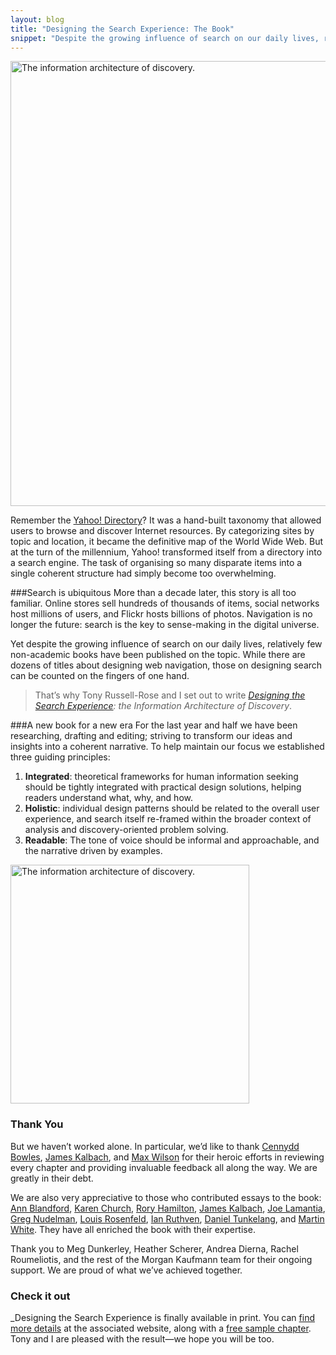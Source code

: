 ```yaml
---
layout: blog
title: "Designing the Search Experience: The Book"
snippet: "Despite the growing influence of search on our daily lives, relatively few non-academic books have been published on the topic. That’s why Tony Russell-Rose and I set out to write Designing the Search Experience: the Information Architecture of Discovery. For the last year and half we have been researching, drafting and editing; striving to transform our ideas and insights into a coherent narrative. Tony and I are pleased with the results - we hope you will be too."
---
```


<img src="http://tylertate.com/resources/images/2012-12-18/map.jpg" width="712" class="normal-width" alt="The information architecture of discovery." />

Remember the [Yahoo! Directory](http://dir.yahoo.com)? It was a hand-built taxonomy that allowed users to browse and discover Internet resources. By categorizing sites by topic and location, it became the definitive map of the World Wide Web. But at the turn of the millennium, Yahoo! transformed itself from a directory into a search engine. The task of organising so many disparate items into a single coherent structure had simply become too overwhelming. 

###Search is ubiquitous
More than a decade later, this story is all too familiar. Online stores sell hundreds of thousands of items, social networks host millions of users, and Flickr hosts billions of photos. Navigation is no longer the future: search is the key to sense-making in the digital universe.

Yet despite the growing influence of search on our daily lives, relatively few non-academic books have been published on the topic. While there are dozens of titles about designing web navigation, those on designing search can be counted on the fingers of one hand.

> That’s why Tony Russell-Rose and I set out to write _[Designing the Search Experience](http://designingthesearchexperience.com): the Information Architecture of Discovery_. 

###A new book for a new era
For the last year and half we have been researching, drafting and editing; striving to transform our ideas and insights into a coherent narrative. To help maintain our focus we established three guiding principles:

1. **Integrated**: theoretical frameworks for human information seeking should be tightly integrated with practical design solutions, helping readers understand what, why, and how.
2. **Holistic**: individual design patterns should be related to the overall user experience, and search itself re-framed within the broader context of analysis and discovery-oriented problem solving.
3. **Readable**: The tone of voice should be informal and approachable, and the narrative driven by examples.

<a href="http://designingthesearchexperience.com"><img src="http://tylertate.com/resources/images/2012-12-18/cover.jpg" width="382" class="onethirds-width" alt="The information architecture of discovery." /></a>

### Thank You
But we haven’t worked alone. In particular, we’d like to thank [Cennydd Bowles](http://www.cennydd.co.uk), [James Kalbach](http://experiencinginformation.wordpress.com), and [Max Wilson](http://www.cs.nott.ac.uk/~mlw/) for their heroic efforts in reviewing every chapter and providing invaluable feedback all along the way. We are greatly in their debt.

We are also very appreciative to those who contributed essays to the book: [Ann Blandford](http://www.ucl.ac.uk/uclic/people/a_blandford), [Karen Church](https://twitter.com/karenchurch), [Rory Hamilton](http://everythingiknow.squarespace.com), [James Kalbach](http://experiencinginformation.wordpress.com), [Joe Lamantia](http://www.joelamantia.com), [Greg Nudelman](http://www.designcaffeine.com), [Louis Rosenfeld](http://louisrosenfeld.com/home/), [Ian Ruthven](http://www.cis.strath.ac.uk/cis/staff/index.php?uid=52833), [Daniel Tunkelang](http://thenoisychannel.com), and [Martin White](http://www.intranetfocus.com/about/martin-white). They have all enriched the book with their expertise.

Thank you to Meg Dunkerley, Heather Scherer, Andrea Dierna, Rachel Roumeliotis, and the rest of the Morgan Kaufmann team for their ongoing support. We are proud of what we’ve achieved together. 

### Check it out
_Designing the Search Experience is finally available in print. You can [find more details](http://designingthesearchexperience.com) at the associated website, along with a [free sample chapter](http://designingthesearchexperience.com/downloads/dtse-chapter2.pdf). Tony and I are pleased with the result—we hope you will be too.
